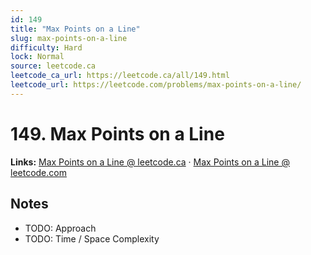 ```yaml
--- 
id: 149
title: "Max Points on a Line"
slug: max-points-on-a-line
difficulty: Hard
lock: Normal
source: leetcode.ca
leetcode_ca_url: https://leetcode.ca/all/149.html
leetcode_url: https://leetcode.com/problems/max-points-on-a-line/
---
```


# 149. Max Points on a Line

**Links:** [Max Points on a Line @ leetcode.ca](https://leetcode.ca/all/149.html) · [Max Points on a Line @ leetcode.com](https://leetcode.com/problems/max-points-on-a-line/)

## Notes
- TODO: Approach
- TODO: Time / Space Complexity
